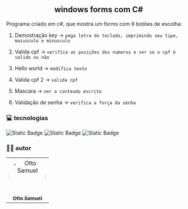 <h2 align="center">windows forms com C# </h1>

 Programa criado em c#, que mostra um forms com 6 botões de escolha: <br>
  
1. Demostração key ->
          ```
   pega letra do teclado, imprimindo seu tipo, maiusculo e minusculo
          ```<br>
  
2. Valida cpf -> 
         ```
     verifica as posições dos numeros e ver se o cpf é valido ou não
         ```<br>
3. Hello world ->
        ```
    modifica texto
         ```    <br>
  5. Valida cpf 2 -> 
         ```
         valida cpf
         ``` <br>
  7. Mascara -> 
         ```
         ver o conteudo escrito
         ``` <br>
  9. Validação de senha -> 
         ```
         verifica a força da senha
         ``` <br>
### 💻 tecnologias
![Static Badge](https://img.shields.io/badge/C%23-%23512BD4?style=for-the-badge&logo=C%23&logoColor=black)
![Static Badge](https://img.shields.io/badge/visualstudio-%235C2D91?style=for-the-badge&logo=Visual%20Studio&logoColor=black)
![Static Badge](https://img.shields.io/badge/.NET-512BD4?style=for-the-badge&logo=.NET&logoColor=black)

### 🧑‍💻 autor 

<table>
  <tr>
     <td align="center">
       <a href="https://github.com/Otto-Samuel">
         <img src="https://avatars.githubusercontent.com/u/162514493?v=4" style="border-radius: 50%" width="100px;" alt="Otto Samuel"/>
         <br />
         <sub><b>Otto Samuel</b></sub>
       </a>
     </td>
  </tr>
</table>
